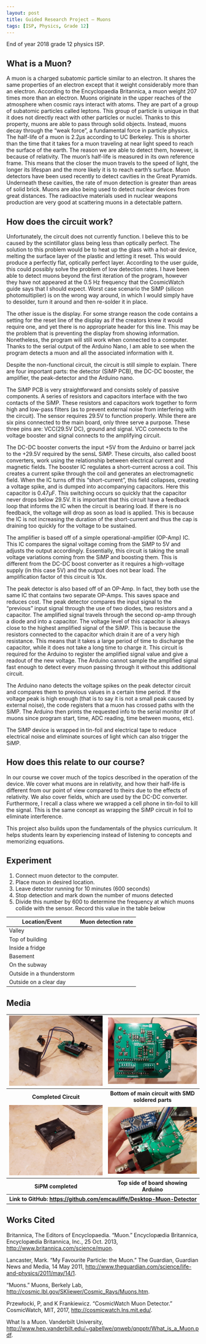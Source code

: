 ```yaml
---
layout: post
title: Guided Research Project – Muons
tags: [ISP, Physics, Grade 12]
---
```


End of year 2018 grade 12 physics ISP.

What is a Muon?
----
A muon is a charged subatomic particle similar to an electron. It shares the same properties of an electron except that it weight considerably more than an electron. According to the Encyclopaedia Britannica, a muon weight 207 times more than an electron. Muons originate in the upper reaches of the atmosphere when cosmic rays interact with atoms. They are part of a group of subatomic particles called leptons. This group of particle is unique in that it does not directly react with other particles or nuclei. Thanks to this property, muons are able to pass through solid objects. Instead, muons decay through the “weak force”, a fundamental force in particle physics. The half-life of a muon is 2.2µs according to UC Berkeley. This is shorter than the time that it takes for a muon traveling at near light speed to reach the surface of the earth. The reason we are able to detect them, however, is because of relativity. The muon’s half-life is measured in its own reference frame. This means that the closer the muon travels to the speed of light, the longer its lifespan and the more likely it is to reach earth’s surface. Muon detectors have been used recently to detect cavities in the Great Pyramids. Underneath these cavities, the rate of muon detection is greater than areas of solid brick. Muons are also being used to detect nuclear devices from great distances. The radioactive materials used in nuclear weapons production are very good at scattering muons in a detectable pattern.

How does the circuit work?
----
Unfortunately, the circuit does not currently function. I believe this to be caused by the scintillator glass being less than optically perfect. The solution to this problem would be to heat up the glass with a hot-air device, melting the surface layer of the plastic and letting it reset. This would produce a perfectly flat, optically perfect layer. According to the user guide, this could possibly solve the problem of low detection rates. I have been able to detect muons beyond the first iteration of the program, however they have not appeared at the 0.5 Hz frequency that the CosmicWatch guide says that I should expect. Worst case scenario the SiMP (silicon photomultiplier) is on the wrong way around, in which I would simply have to desolder, turn it around and then re-solder it in place.  

The other issue is the display. For some strange reason the code contains a setting for the reset line of the display as if the creators knew it would require one, and yet there is no appropriate header for this line. This may be the problem that is preventing the display from showing information. Nonetheless, the program will still work when connected to a computer. Thanks to the serial output of the Arduino Nano, I am able to see when the program detects a muon and all the associated information with it.  

Despite the non-functional circuit, the circuit is still simple to explain. There are four important parts: the detector (SiMP PCB), the DC-DC booster, the amplifier, the peak-detector and the Arduino nano.  

The SiMP PCB is very straightforward and consists solely of passive components. A series of resistors and capacitors interface with the two contacts of the SiMP. These resistors and capacitors work together to form high and low-pass filters (as to prevent external noise from interfering with the circuit). The sensor requires 29.5V to function properly. While there are six pins connected to the main board, only three serve a purpose. These three pins are: VCC(29.5V DC), ground and signal. VCC connects to the voltage booster and signal connects to the amplifying circuit.  

The DC-DC booster converts the input +5V from the Arduino or barrel jack to the +29.5V required by the sensL SiMP. These circuits, also called boost converters, work using the relationship between electrical current and magnetic fields. The booster IC regulates a short-current across a coil. This creates a current spike through the coil and generates an electromagnetic field. When the IC turns off this “short-current”, this field collapses, creating a voltage spike, and is dumped into accompanying capacitors. Here this capacitor is 0.47µF. This switching occurs so quickly that the capacitor never drops below 29.5V. It is important that this circuit have a feedback loop that informs the IC when the circuit is bearing load. If there is no feedback, the voltage will drop as soon as load is applied. This is because the IC is not increasing the duration of the short-current and thus the cap is draining too quickly for the voltage to be sustained.  

The amplifier is based off of a simple operational-amplifier (OP-Amp) IC. This IC compares the signal voltage coming from the SiMP to 5V and adjusts the output accordingly. Essentially, this circuit is taking the small voltage variations coming from the SiMP and boosting them. This is different from the DC-DC boost converter as it requires a high-voltage supply (in this case 5V) and the output does not bear load. The amplification factor of this circuit is 10x.  

The peak detector is also based off of an OP-Amp. In fact, they both use the same IC that contains two separate OP-Amps. This saves space and reduces cost. The peak detector compares the input signal to the “previous” input signal through the use of two diodes, two resistors and a capacitor. The amplified signal travels through the second op-amp through a diode and into a capacitor. The voltage level of this capacitor is always close to the highest amplified signal of the SiMP. This is because the resistors connected to the capacitor which drain it are of a very high resistance. This means that it takes a large period of time to discharge the capacitor, while it does not take a long time to charge it. This circuit is required for the Arduino to register the amplified signal value and give a readout of the new voltage. The Arduino cannot sample the amplified signal fast enough to detect every muon passing through it without this additional circuit.  

The Arduino nano detects the voltage spikes on the peak detector circuit and compares them to previous values in a certain time period. If the voltage peak is high enough (that is to say it is not a small peak caused by external noise), the code registers that a muon has crossed paths with the SiMP. The Arduino then prints the requested info to the serial monitor (# of muons since program start, time, ADC reading, time between muons, etc).  

The SiMP device is wrapped in tin-foil and electrical tape to reduce electrical noise and eliminate sources of light which can also trigger the SiMP.  

How does this relate to our course?
-----
In our course we cover much of the topics described in the operation of the device. We cover what muons are in relativity, and how their half-life is different from our point of view compared to theirs due to the effects of relativity. We also cover fields, which are used by the DC-DC converter. Furthermore, I recall a class where we wrapped a cell phone in tin-foil to kill the signal. This is the same concept as wrapping the SiMP circuit in foil to eliminate interference.  

This project also builds upon the fundamentals of the physics curriculum. It helps students learn by experiencing instead of listening to concepts and memorizing equations.

Experiment
-----
1. Connect muon detector to the computer.
2. Place muon in desired location.
3. Leave detector running for 10 minutes (600 seconds)
4. Stop detection and mark down the number of muons detected
5. Divide this number by 600 to determine the frequency at which muons collide with the sensor. Record this value in the table below

| Location/Event            | Muon detection rate |
|---------------------------|---------------------|
| Valley                    |                     |
| Top of building           |                     |
| Inside a fridge           |                     |
| Basement                  |                     |
| On the subway             |                     |
| Outside in a thunderstorm |                     |
| Outside on a clear day    |                     |

Media
-----
<table>
  <tr>
    <td>
      <img src="/assets/img/ER%20Reports/Grade%2012/Muon%20Detector/20180528_005519.jpg">
    </td>
    <td>
      <img src="/assets/img/ER%20Reports/Grade%2012/Muon%20Detector/20180528_005547.jpg">
    </td>
  </tr>
  <tr>
    <th>Completed Circuit</th>
    <th>Bottom of main circuit with SMD soldered parts</th>
  </tr>
  <tr>
    <td>
      <img src="/assets/img/ER%20Reports/Grade%2012/Muon%20Detector/20180528_005535.jpg">
    </td>
    <td>
      <img src="/assets/img/ER%20Reports/Grade%2012/Muon%20Detector/20180528_005602.jpg">
    </td>
  </tr>
  <tr>
    <th>SiPM completed</th>
    <th>Top side of board showing Arduino</th>
  </tr>
  <tr>
    <th colspan="2">Link to GitHub: <a href="https://github.com/emcauliffe/Desktop-Muon-Detector">https://github.com/emcauliffe/Desktop-Muon-Detector</a></th>
  </tr>
</table>

Works Cited
-----
Britannica, The Editors of Encyclopaedia. “Muon.” Encyclopædia Britannica, Encyclopædia Britannica, Inc., 25 Oct. 2013, <http://www.britannica.com/science/muon>.

Lancaster, Mark. “My Favourite Particle: the Muon.” The Guardian, Guardian News and Media, 14 May 2011, <http://www.theguardian.com/science/life-and-physics/2011/may/14/1>.

“Muons.” Muons, Berkely Lab, <http://cosmic.lbl.gov/SKliewer/Cosmic_Rays/Muons.htm>.

Przewłocki, P, and K Frankiewicz. “CosmicWatch Muon Detector.” CosmicWatch, MIT, 2017, <http://cosmicwatch.lns.mit.edu/>.

What Is a Muon. Vanderbilt University, <http://www.hep.vanderbilt.edu/~gabellwe/qnweb/qnpptr/What_is_a_Muon.pdf>.

